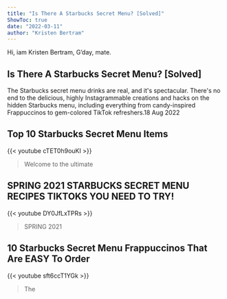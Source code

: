 ```yaml
---
title: "Is There A Starbucks Secret Menu? [Solved]"
ShowToc: true 
date: "2022-03-11"
author: "Kristen Bertram" 
---
```


Hi, iam Kristen Bertram, G’day, mate.
## Is There A Starbucks Secret Menu? [Solved]
 The Starbucks secret menu drinks are real, and it's spectacular. There's no end to the delicious, highly Instagrammable creations and hacks on the hidden Starbucks menu, including everything from candy-inspired Frappuccinos to gem-colored TikTok refreshers.18 Aug 2022

## Top 10 Starbucks Secret Menu Items
{{< youtube cTET0h9ouKI >}}
>Welcome to the ultimate 

## SPRING 2021 STARBUCKS SECRET MENU RECIPES TIKTOKS YOU NEED TO TRY!
{{< youtube DY0JfLxTPRs >}}
>SPRING 2021 

## 10 Starbucks Secret Menu Frappuccinos That Are EASY To Order
{{< youtube sft6ccT1YGk >}}
>The 

